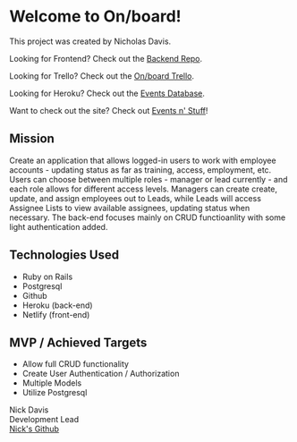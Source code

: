 # Welcome to On/board!

This project was created by Nicholas Davis.

Looking for Frontend? Check out the <a href="https://github.com/nickdavis1018/onboard-front">Backend Repo</a>.

Looking for Trello? Check out the <a href="https://trello.com/b/88Qu1vK1/on-board">On/board Trello</a>.

Looking for Heroku? Check out the <a href="https://onboard-backend-dev.herokuapp.com/employees">Events Database</a>.

Want to check out the site? Check out <a href="https://events-n-stuff.netlify.app/">Events n' Stuff</a>!

## Mission

Create an application that allows logged-in users to work with employee accounts - updating status as far as training, access, employment, etc. Users can choose between multiple roles - manager or lead currently - and each role allows for different access levels. Managers can create create, update, and assign employees out to Leads, while Leads will access Assignee Lists to view available assignees, updating status when necessary. The back-end focuses mainly on CRUD functioanlity with some light authentication added.

## Technologies Used 

- Ruby on Rails
- Postgresql
- Github
- Heroku (back-end)
- Netlify (front-end)

## MVP / Achieved Targets

- Allow full CRUD functionality
- Create User Authentication / Authorization
- Multiple Models
- Utilize Postgresql

Nick Davis<br>
Development Lead<br>
<a href="https://github.com/nickdavis1018">Nick's Github</a>